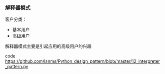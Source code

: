 ### 解释器模式

客户分类：

- 基本用户
- 高级用户

解释器模式主要是引起应用的高级用户的兴趣





code <https://github.com/lanms/Python_design_pattern/blob/master/12_interpreter_pattern.py>


